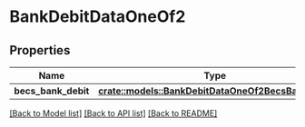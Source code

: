 # BankDebitDataOneOf2

## Properties

Name | Type | Description | Notes
------------ | ------------- | ------------- | -------------
**becs_bank_debit** | [**crate::models::BankDebitDataOneOf2BecsBankDebit**](BankDebitData_oneOf_2_becs_bank_debit.md) |  | 

[[Back to Model list]](../README.md#documentation-for-models) [[Back to API list]](../README.md#documentation-for-api-endpoints) [[Back to README]](../README.md)


